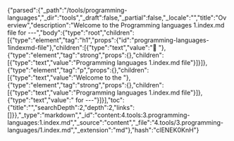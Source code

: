 {"parsed":{"_path":"/tools/programming-languages","_dir":"tools","_draft":false,"_partial":false,"_locale":"","title":"Overview","description":"Welcome to the Programming languages 1.index.md file for ---","body":{"type":"root","children":[{"type":"element","tag":"h1","props":{"id":"programming-languages-1indexmd-file"},"children":[{"type":"text","value":"🧰 "},{"type":"element","tag":"strong","props":{},"children":[{"type":"text","value":"Programming languages 1.index.md file"}]}]},{"type":"element","tag":"p","props":{},"children":[{"type":"text","value":"Welcome to the "},{"type":"element","tag":"strong","props":{},"children":[{"type":"text","value":"Programming languages 1.index.md file"}]},{"type":"text","value":" for ---"}]}],"toc":{"title":"","searchDepth":2,"depth":2,"links":[]}},"_type":"markdown","_id":"content:4.tools:3.programming-languages:1.index.md","_source":"content","_file":"4.tools/3.programming-languages/1.index.md","_extension":"md"},"hash":"clENEK0KnH"}